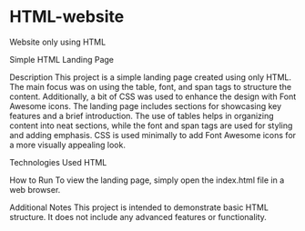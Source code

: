 # HTML-website
Website only using HTML

Simple HTML Landing Page

Description
This project is a simple landing page created using only HTML. The main focus was on using the table, font, and span tags to structure the content. Additionally, a bit of CSS was used to enhance the design with Font Awesome icons.
The landing page includes sections for showcasing key features and a brief introduction. The use of tables helps in organizing content into neat sections, while the font and span tags are used for styling and adding emphasis. CSS is used minimally to add Font Awesome icons for a more visually appealing look.

Technologies Used
HTML

How to Run
To view the landing page, simply open the index.html file in a web browser.

Additional Notes
This project is intended to demonstrate basic HTML structure.
It does not include any advanced features or functionality.


